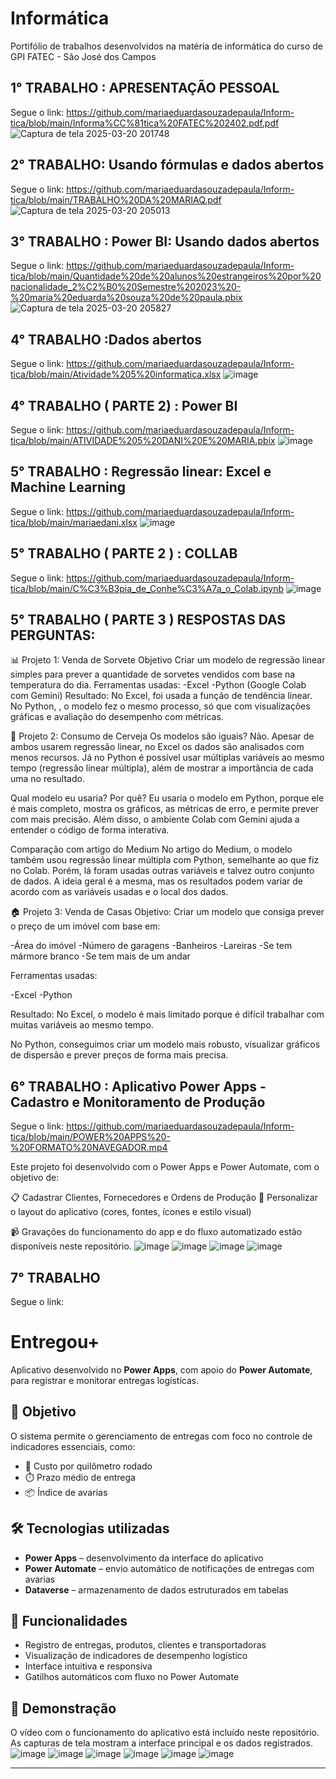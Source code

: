 # Informática
Portifólio de trabalhos desenvolvidos na matéria de informática do curso de GPI FATEC - São José dos Campos
## 1° TRABALHO : APRESENTAÇÃO PESSOAL 
Segue o link: https://github.com/mariaeduardasouzadepaula/Inform-tica/blob/main/Informa%CC%81tica%20FATEC%202402.pdf.pdf
![Captura de tela 2025-03-20 201748](https://github.com/user-attachments/assets/782b38ad-ecdd-4ed9-a5c3-9d063ace8358)
## 2° TRABALHO: Usando fórmulas e dados abertos
Segue o link: https://github.com/mariaeduardasouzadepaula/Inform-tica/blob/main/TRABALHO%20DA%20MARIAQ.pdf
![Captura de tela 2025-03-20 205013](https://github.com/user-attachments/assets/63dcbfe3-969a-41ad-a7c5-dfc4b2f64145)
## 3° TRABALHO : Power BI: Usando dados abertos
Segue o link: https://github.com/mariaeduardasouzadepaula/Inform-tica/blob/main/Quantidade%20de%20alunos%20estrangeiros%20por%20nacionalidade_2%C2%B0%20Semestre%202023%20-%20maria%20eduarda%20souza%20de%20paula.pbix
![Captura de tela 2025-03-20 205827](https://github.com/user-attachments/assets/c49eede2-884d-479f-9d62-e034966d99f0)
## 4° TRABALHO :Dados abertos 
Segue o link: https://github.com/mariaeduardasouzadepaula/Inform-tica/blob/main/Atividade%205%20informatica.xlsx
![image](https://github.com/user-attachments/assets/cf7e618d-bb62-438e-bfcc-cb0f655319cd)
## 4° TRABALHO ( PARTE 2) : Power BI
Segue o link: https://github.com/mariaeduardasouzadepaula/Inform-tica/blob/main/ATIVIDADE%205%20DANI%20E%20MARIA.pbix
![image](https://github.com/user-attachments/assets/b2a5221b-f7f6-4c83-a229-bfacfa361ce2)
## 5° TRABALHO : Regressão linear: Excel e Machine Learning
Segue o link: https://github.com/mariaeduardasouzadepaula/Inform-tica/blob/main/mariaedani.xlsx
![image](https://github.com/user-attachments/assets/6e9af2f0-812f-4476-b22e-773118dc5fec)
## 5° TRABALHO ( PARTE 2 ) : COLLAB
Segue o link: https://github.com/mariaeduardasouzadepaula/Inform-tica/blob/main/C%C3%B3pia_de_Conhe%C3%A7a_o_Colab.ipynb
![image](https://github.com/user-attachments/assets/26392a53-741f-4d01-baa6-bfd0d5b1750b) 
## 5° TRABALHO ( PARTE 3 ) RESPOSTAS DAS PERGUNTAS:
📊 Projeto 1: Venda de Sorvete
Objetivo
Criar um modelo de regressão linear simples para prever a quantidade de sorvetes vendidos com base na temperatura do dia.
Ferramentas usadas:
-Excel
-Python (Google Colab com Gemini)
Resultado:
No Excel, foi usada a função de tendência linear.
No Python, , o modelo fez o mesmo processo, só que com visualizações gráficas e avaliação do desempenho com métricas.

🍺 Projeto 2: Consumo de Cerveja
Os modelos são iguais?
Não. Apesar de ambos usarem regressão linear, no Excel os dados são analisados com menos recursos. Já no Python é possível usar múltiplas variáveis ao mesmo tempo (regressão linear múltipla), além de mostrar a importância de cada uma no resultado.

Qual modelo eu usaria? Por quê?
Eu usaria o modelo em Python, porque ele é mais completo, mostra os gráficos, as métricas de erro, e permite prever com mais precisão. Além disso, o ambiente Colab com Gemini ajuda a entender o código de forma interativa.

Comparação com artigo do Medium
No artigo do Medium, o modelo também usou regressão linear múltipla com Python, semelhante ao que fiz no Colab. Porém, lá foram usadas outras variáveis e talvez outro conjunto de dados. A ideia geral é a mesma, mas os resultados podem variar de acordo com as variáveis usadas e o local dos dados.

🏠 Projeto 3: Venda de Casas
Objetivo:
Criar um modelo que consiga prever o preço de um imóvel com base em:

-Área do imóvel
-Número de garagens
-Banheiros
-Lareiras
-Se tem mármore branco
-Se tem mais de um andar

Ferramentas usadas:

-Excel 
-Python 

Resultado:
No Excel, o modelo é mais limitado porque é difícil trabalhar com muitas variáveis ao mesmo tempo.

No Python, conseguimos criar um modelo mais robusto, visualizar gráficos de dispersão e prever preços de forma mais precisa.

## 6° TRABALHO : Aplicativo Power Apps - Cadastro e Monitoramento de Produção
Segue o link: https://github.com/mariaeduardasouzadepaula/Inform-tica/blob/main/POWER%20APPS%20-%20FORMATO%20NAVEGADOR.mp4

Este projeto foi desenvolvido com o Power Apps e Power Automate, com o objetivo de:

📋 Cadastrar Clientes, Fornecedores e Ordens de Produção
🎨 Personalizar o layout do aplicativo (cores, fontes, ícones e estilo visual)

📹 Gravações do funcionamento do app e do fluxo automatizado estão disponíveis neste repositório.
![image](https://github.com/user-attachments/assets/f51821f6-b982-43fe-9078-4d20c0ee0aad)
![image](https://github.com/user-attachments/assets/60902a2a-5c82-440d-9797-bf6d4d518d88)
![image](https://github.com/user-attachments/assets/a9d94413-fda9-45c3-8adf-20dda3b5d4f5)
![image](https://github.com/user-attachments/assets/2cbfc739-dabf-4b73-b77c-9b0a6e23e1f7)

## 7° TRABALHO
Segue o link:
# Entregou+

Aplicativo desenvolvido no **Power Apps**, com apoio do **Power Automate**, para registrar e monitorar entregas logísticas.

## 🔧 Objetivo

O sistema permite o gerenciamento de entregas com foco no controle de indicadores essenciais, como:

- 🚛 Custo por quilômetro rodado  
- ⏱️ Prazo médio de entrega  
- 📦 Índice de avarias  

## 🛠️ Tecnologias utilizadas

- **Power Apps** – desenvolvimento da interface do aplicativo  
- **Power Automate** – envio automático de notificações de entregas com avarias  
- **Dataverse** – armazenamento de dados estruturados em tabelas  

## 🔎 Funcionalidades

- Registro de entregas, produtos, clientes e transportadoras  
- Visualização de indicadores de desempenho logístico  
- Interface intuitiva e responsiva  
- Gatilhos automáticos com fluxo no Power Automate  

## 🎥 Demonstração

O vídeo com o funcionamento do aplicativo está incluído neste repositório.  
As capturas de tela mostram a interface principal e os dados registrados.
![image](https://github.com/user-attachments/assets/427bf60a-50f6-485f-84db-2eceff7239f8)
![image](https://github.com/user-attachments/assets/a50d2730-e170-4557-82b2-1b1d218b4e99)
![image](https://github.com/user-attachments/assets/f6b641e2-bb68-4da2-a265-3ced23e75de5)
![image](https://github.com/user-attachments/assets/f2b2d0a2-950c-48a5-9b83-c1145e8ebbff)
![image](https://github.com/user-attachments/assets/7f432148-cde9-4717-b658-45dbcf67ba83)
![image](https://github.com/user-attachments/assets/5b3ccea5-cfbc-4491-a1c3-acb1ba663098)

---














